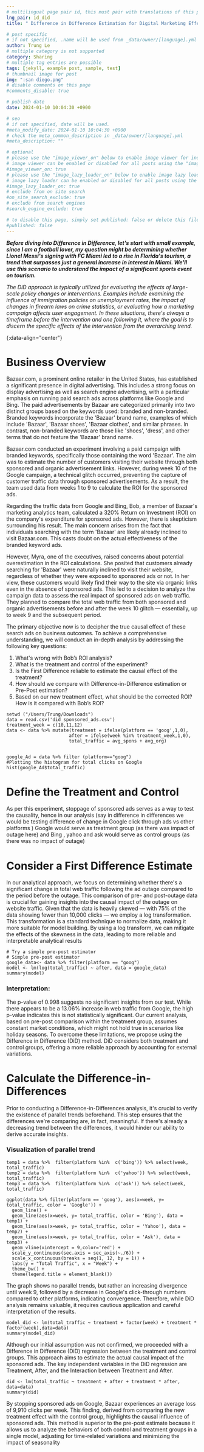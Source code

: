 ```yaml
---
# multilingual page pair id, this must pair with translations of this page. (This name must be unique)
lng_pair: id_did
title: " Difference in Difference Estimation for Digital Marketing Effectiveness"

# post specific
# if not specified, .name will be used from _data/owner/[language].yml
author: Trung Le
# multiple category is not supported
category: Sharing
# multiple tag entries are possible
tags: [jekyll, example post, sample, test]
# thumbnail image for post
img: ":san diego.png"
# disable comments on this page
#comments_disable: true

# publish date
date: 2024-01-10 10:04:30 +0900

# seo
# if not specified, date will be used.
#meta_modify_date: 2024-01-10 10:04:30 +0900
# check the meta_common_description in _data/owner/[language].yml
#meta_description: ""

# optional
# please use the "image_viewer_on" below to enable image viewer for individual pages or posts (_posts/ or [language]/_posts folders).
# image viewer can be enabled or disabled for all posts using the "image_viewer_posts: true" setting in _data/conf/main.yml.
#image_viewer_on: true
# please use the "image_lazy_loader_on" below to enable image lazy loader for individual pages or posts (_posts/ or [language]/_posts folders).
# image lazy loader can be enabled or disabled for all posts using the "image_lazy_loader_posts: true" setting in _data/conf/main.yml.
#image_lazy_loader_on: true
# exclude from on site search
#on_site_search_exclude: true
# exclude from search engines
#search_engine_exclude: true

# to disable this page, simply set published: false or delete this file
#published: false
---
```



<!-- outline-start -->

 ***Before diving into Difference in Difference, let's start with small example, since I am a football lover, my question might be determining whether Lionel Messi's signing with FC Miami led to a rise in Florida's tourism, a trend that surpasses just a general increase in interest in Miami. We'll use this scenario to understand the impact of a significant sports event on tourism.***

*The DiD approach is typically utilized for evaluating the effects of large-scale policy changes or interventions. Examples include examining the influence of immigration policies on unemployment rates, the impact of changes in firearm laws on crime statistics, or evaluating how a marketing campaign affects user engagement. In these situations, there's always a timeframe before the intervention and one following it, where the goal is to discern the specific effects of the intervention from the overarching trend.*


{:data-align="center"}

<!-- outline-end -->



# Business Overview
Bazaar.com, a prominent online retailer in the United States, has established a significant presence in digital advertising. This includes a strong focus on display advertising as well as search engine advertising, with a particular emphasis on running paid search ads across platforms like Google and Bing. The paid advertisements by Bazaar are categorized primarily into two distinct groups based on the keywords used: branded and non-branded. Branded keywords incorporate the 'Bazaar' brand name, examples of which include 'Bazaar', 'Bazaar shoes', 'Bazaar clothes', and similar phrases. In contrast, non-branded keywords are those like 'shoes', 'dress', and other terms that do not feature the 'Bazaar' brand name. 

Bazaar.com conducted an experiment involving a paid campaign with branded keywords, specifically those containing the word 'Bazaar'. The aim was to estimate the number of customers visiting their website through both sponsored and organic advertisement links. However, during week 10 of the Google campaign, a technical glitch occurred, preventing the capture of customer traffic data through sponsored advertisements. As a result, the team used data from weeks 1 to 9 to calculate the ROI for the sponsored ads.


Regarding the traffic data from Google and Bing, Bob, a member of Bazaar's marketing analytics team, calculated a 320% Return on Investment (ROI) on the company's expenditure for sponsored ads. However, there is skepticism surrounding his result. The main concern arises from the fact that individuals searching with the term 'Bazaar' are likely already inclined to visit Bazaar.com. This casts doubt on the actual effectiveness of the branded keyword ads. 


However, Myra, one of the executives, raised concerns about potential overestimation in the ROI calculations. She posited that customers already searching for 'Bazaar' were naturally inclined to visit their website, regardless of whether they were exposed to sponsored ads or not. In her view, these customers would likely find their way to the site via organic links even in the absence of sponsored ads. This led to a decision to analyze the campaign data to assess the real impact of sponsored ads on web traffic. They planned to compare the total web traffic from both sponsored and organic advertisements before and after the week 10 glitch — essentially, up to week 9 and the subsequent period.

The primary objective now is to decipher the true causal effect of these search ads on business outcomes. To achieve a comprehensive understanding, we will conduct an in-depth analysis by addressing the following key questions:



1. What's wrong with Bob’s ROI analysis?
2. What is the treatment and control of the experiment?
3. Is the First Difference reliable to estimate the causal effect of the treatment? 
4. How should we compare with Difference-in-Difference estimation or Pre-Post estimation?  
5. Based on our new treatment effect, what should be the corrected ROI? How is it compared with Bob’s ROI?



```{r}
setwd ("/Users/Trung/Downloads")
data = read.csv('did_sponsored_ads.csv')
treatment_week = c(10,11,12)
data <- data %>% mutate(treatment = ifelse(platform == 'goog',1,0),
                       after = ifelse(week %in% treatment_week,1,0),
                       total_traffic = avg_spons + avg_org)


google_Ad = data %>% filter (platform=="goog")
#Plotting the histogram for total clicks on Google
hist(google_Ad$total_traffic)
```




# Define the Treatment and Control
As per this experiment, stoppage of sponsored ads serves as a way to test the causality, hence in our analysis (say in difference in differences we would be testing difference of change in Google click through ads vs other platforms ) Google would serve as treatment
group (as there was impact of outage here) and Bing , yahoo and ask would serve as control groups (as there was no impact of outage) 

# Consider a First Difference Estimate

In our analytical approach, we focus on determining whether there's a significant change in total web traffic following the ad outage compared to the period before the outage. This comparison of pre- and post-outage data is crucial for gaining insights into the causal impact of the outage on website traffic. Given that the data is heavily skewed — with 75% of the data showing fewer than 10,000 clicks — we employ a log transformation. This transformation is a standard technique to normalize data, making it more suitable for model building. By using a log transform, we can mitigate the effects of the skewness in the data, leading to more reliable and interpretable analytical results

```{r}
# Try a simple pre-post estimator
# Simple pre-post estimator
google_data<- data %>% filter(platform == "goog")
model <- lm(log(total_traffic) ~ after, data = google_data)
summary(model)
```

### Interpretation:
The p-value of 0.998 suggests no significant insights from our test. While there appears to be a 13.06% increase in web traffic from Google, the high p-value indicates this is not statistically significant. Our current analysis, based on pre-post comparison within the treatment group, assumes constant market conditions, which might not hold true in scenarios like holiday seasons. To overcome these limitations, we propose using the Difference in Difference (DiD) method. DiD considers both treatment and control groups, offering a more reliable approach by accounting for external variations.


# Calculate the Difference-in-Differences

Prior to conducting a Difference-in-Differences analysis, it's crucial to verify the existence of parallel trends beforehand. This step ensures that the differences we're comparing are, in fact, meaningful. If there's already a decreasing trend between the differences, it would hinder our ability to derive accurate insights.   

### Visualization of parallel trend
```{r,fig.show = "hold", out.width = "60%"}
temp1 = data %>%  filter(platform %in%  c('bing')) %>% select(week, total_traffic)
temp2 = data %>%  filter(platform %in%  c('yahoo')) %>% select(week, total_traffic)
temp3 = data %>%  filter(platform %in%  c('ask')) %>% select(week, total_traffic)

ggplot(data %>% filter(platform == 'goog'), aes(x=week, y= total_traffic, color = 'Google')) +
  geom_line() +
  geom_line(aes(x=week, y= total_traffic, color = 'Bing'), data = temp1) +
  geom_line(aes(x=week, y= total_traffic, color = 'Yahoo'), data = temp2) +
  geom_line(aes(x=week, y= total_traffic, color = 'Ask'), data = temp3) +
  geom_vline(xintercept = 9,color='red') +
  scale_y_continuous(sec.axis = sec_axis(~./6)) +
  scale_x_continuous(breaks = seq(1, 12, by = 1)) +
  labs(y = "Total Traffic", x = "Week") +
  theme_bw() +
  theme(legend.title = element_blank())
```



The graph shows no parallel trends, but rather an increasing divergence until week 9, followed by a decrease in Google's click-through numbers compared to other platforms, indicating convergence. Therefore, while DiD analysis remains valuable, it requires cautious application and careful interpretation of the results.


```{r}
model_did <- lm(total_traffic ~ treatment + factor(week) + treatment * factor(week),data=data)
summary(model_did)
```

Although our initial assumption was not confirmed, we proceeded with a Difference in Difference (DiD) regression between the treatment and control groups. This approach aims to estimate the actual causal impact of the sponsored ads. The key independent variables in the DiD regression are Treatment, After, and the Interaction between Treatment and After.

```{r}
did <- lm(total_traffic ~ treatment + after + treatment * after, data=data)
summary(did)
```

By stopping sponsored ads on Google, Bazaar experiences an average loss of 9,910 clicks per week. This finding, derived from comparing the new treatment effect with the control group, highlights the causal influence of sponsored ads. This method is superior to the pre-post estimate because it allows us to analyze the behaviors of both control and treatment groups in a single model, adjusting for time-related variations and minimizing the impact of seasonality


